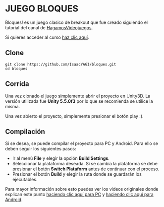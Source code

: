 # JUEGO BLOQUES

Bloques! es un juego clasico de breakout que fue creado siguiendo el tutorial del canal de [HagamosVideojuegos](https://www.youtube.com/user/juande/featured).

Si quieres acceder al curso [haz clic aquí](https://www.youtube.com/playlist?list=PLREdURb87ks3iypIlK-4RyW3ek6gXwEf7).

## Clone

```shell
git clone https://github.com/IsaacYAGI/bloques.git
cd bloques
```

## Corrida
Una vez clonado el juego simplemente abrir el proyecto en Unity3D. La versión utilizada fue **Unity 5.5.0f3** por lo que se recomienda se utilice la misma.

Una vez abierto el proyecto, simplemente presionar el botón play :).

## Compilación
Si se desea, se puede compilar el proyecto para PC y Android. Para ello se deben seguir los siguientes pasos:

- Ir al menú **File** y elegir la opción **Build Settings**.
- Seleccionar la plataforma deseada. Si se cambia la plataforma se debe presionar el botón **Switch Plataform** antes de continuar con el proceso.
- Presionar el botón **Build** y elegir la ruta donde se guardarán los ejecutables.

Para mayor información sobre esto puedes ver los videos originales donde explican este punto [haciendo clic aquí para PC](https://www.youtube.com/watch?v=hO7OwwURLNY&list=PLREdURb87ks3iypIlK-4RyW3ek6gXwEf7&index=17) y [haciendo clic aquí para Android](https://www.youtube.com/watch?v=iOvU7xsj6do&index=20&list=PLREdURb87ks3iypIlK-4RyW3ek6gXwEf7).